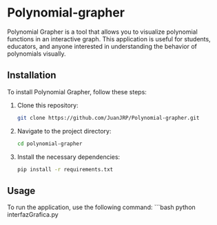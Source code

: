 # Polynomial-grapher

Polynomial Grapher is a tool that allows you to visualize polynomial functions in an interactive graph. This application is useful for students, educators, and anyone interested in understanding the behavior of polynomials visually.

## Installation

To install Polynomial Grapher, follow these steps:

1. Clone this repository:
   ```bash
   git clone https://github.com/JuanJRP/Polynomial-grapher.git

2. Navigate to the project directory:
    ```bash
    cd polynomial-grapher

3. Install the necessary dependencies:
    ```bash
    pip install -r requirements.txt

## Usage

To run the application, use the following command:
    ```bash
    python interfazGrafica.py
